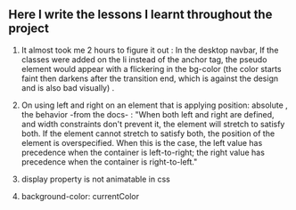 ## Here I write the lessons I learnt throughout the project 

1. It almost took me 2 hours to figure it out : In the desktop navbar,  If the classes were added on the li instead of the anchor tag, the pseudo element would appear with a flickering in the bg-color (the color starts faint then darkens after the transition end, which is against the design and is also bad visually) .

2. On using left and right on an element that is applying position: absolute , the behavior -from the docs- : "When both left and right are defined, and width constraints don't prevent it, the element will stretch to satisfy both. If the element cannot stretch to satisfy both, the position of the element is overspecified. When this is the case, the left value has precedence when the container is left-to-right; the right value has precedence when the container is right-to-left."

3. display property is not animatable in css

4. background-color: currentColor

